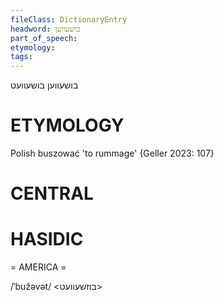 ```yaml
---
fileClass: DictionaryEntry
headword: בושעווען
part_of_speech: 
etymology: 
tags: 
---
```

בושעווען
בושעוועט

ETYMOLOGY
===========
Polish buszować 'to rummage'
{Geller 2023: 107}

CENTRAL
========

HASIDIC
=======
= AMERICA = 

/ˈbužəvət/ <בוזשעוועט>